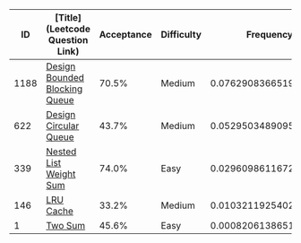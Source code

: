 |ID|[Title](Leetcode Question Link)|Acceptance|Difficulty|Frequency|
|----|-----|----|---|---|
|1188|[Design Bounded Blocking Queue]( https://leetcode.com/problems/design-bounded-blocking-queue)|70.5%|Medium|0.07629083665191388|
|622|[Design Circular Queue]( https://leetcode.com/problems/design-circular-queue)|43.7%|Medium|0.05295034890955832|
|339|[Nested List Weight Sum]( https://leetcode.com/problems/nested-list-weight-sum)|74.0%|Easy|0.02960986116720276|
|146|[LRU Cache]( https://leetcode.com/problems/lru-cache)|33.2%|Medium|0.010321192540274932|
|1|[Two Sum]( https://leetcode.com/problems/two-sum)|45.6%|Easy|0.0008206138651873125|
